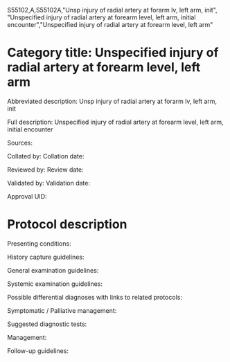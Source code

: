S55102,A,S55102A,"Unsp injury of radial artery at forarm lv, left arm, init", "Unspecified injury of radial artery at forearm level, left arm, initial encounter","Unspecified injury of radial artery at forearm level, left arm"
# Category title: Unspecified injury of radial artery at forearm level, left arm

Abbreviated description: Unsp injury of radial artery at forarm lv, left arm, init

Full description: Unspecified injury of radial artery at forearm level, left arm, initial encounter

Sources:

Collated by:
Collation date:

Reviewed by:
Review date:

Validated by:
Validation date:

Approval UID:

# Protocol description

Presenting conditions:

History capture guidelines:

General examination guidelines:

Systemic examination guidelines:

Possible differential diagnoses with links to related protocols:

Symptomatic / Palliative management:

Suggested diagnostic tests:

Management:

Follow-up guidelines:
